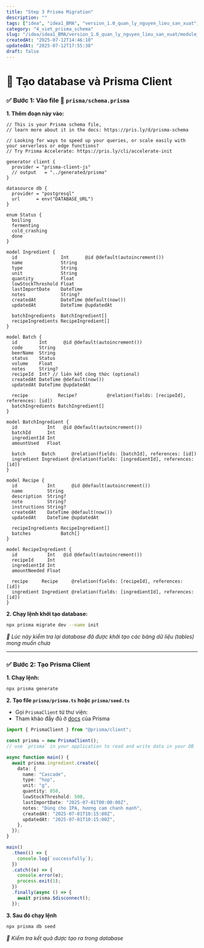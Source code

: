```yaml
---
title: "Step 3 Prisma Migration"
description: ""
tags: ["idea", "idea1_BMA", "version_1.0_quan_ly_nguyen_lieu_san_xuat", "module_1_nguyen_lieu", "1_thiet_ke_CSDL_prisma_schema", "4_viet_prisma_schema"]
category: "4_viet_prisma_schema"
slug: "/idea/idea1_BMA/version_1.0_quan_ly_nguyen_lieu_san_xuat/module_1_nguyen_lieu/1_thiet_ke_CSDL_prisma_schema/4_viet_prisma_schema/step_3_prisma_migration.md"
createdAt: "2025-07-12T14:46:10"
updatedAt: "2025-07-12T17:55:38"
draft: false
---
```

# 🚀 Tạo database và Prisma Client

### ✅ Bước 1: Vào file 📁 `prisma/schema.prisma`
**1. Thêm đoạn này vào:**
```prisma
// This is your Prisma schema file,
// learn more about it in the docs: https://pris.ly/d/prisma-schema

// Looking for ways to speed up your queries, or scale easily with your serverless or edge functions?
// Try Prisma Accelerate: https://pris.ly/cli/accelerate-init

generator client {
  provider = "prisma-client-js"
  // output   = "../generated/prisma"
}

datasource db {
  provider = "postgresql"
  url      = env("DATABASE_URL")
}

enum Status {
  boiling
  fermenting
  cold_crashing
  done
}

model Ingredient {
  id                Int      @id @default(autoincrement())
  name              String
  type              String
  unit              String
  quantity          Float
  lowStockThreshold Float
  lastImportDate    DateTime
  notes             String?
  createdAt         DateTime @default(now())
  updatedAt         DateTime @updatedAt

  batchIngredients  BatchIngredient[]
  recipeIngredients RecipeIngredient[]
}

model Batch {
  id        Int      @id @default(autoincrement())
  code      String
  beerName  String
  status    Status
  volume    Float
  notes     String?
  recipeId  Int? // liên kết công thức (optional)
  createdAt DateTime @default(now())
  updatedAt DateTime @updatedAt

  recipe           Recipe?           @relation(fields: [recipeId], references: [id])
  batchIngredients BatchIngredient[]
}

model BatchIngredient {
  id           Int   @id @default(autoincrement())
  batchId      Int
  ingredientId Int
  amountUsed   Float

  batch      Batch      @relation(fields: [batchId], references: [id])
  ingredient Ingredient @relation(fields: [ingredientId], references: [id])
}

model Recipe {
  id           Int      @id @default(autoincrement())
  name         String
  description  String?
  note         String?
  instructions String?
  createdAt    DateTime @default(now())
  updatedAt    DateTime @updatedAt

  recipeIngredients RecipeIngredient[]
  batches           Batch[]
}

model RecipeIngredient {
  id           Int   @id @default(autoincrement())
  recipeId     Int
  ingredientId Int
  amountNeeded Float

  recipe     Recipe     @relation(fields: [recipeId], references: [id])
  ingredient Ingredient @relation(fields: [ingredientId], references: [id])
}
```

**2. Chạy lệnh khởi tạo database:**
```bash
npx prisma migrate dev --name init
```
*📌 Lúc này kiểm tra lại database đã được khởi tạo các bảng dữ liệu (tables) mong muốn chưa*
___

### ✅ Bước 2: Tạo Prisma Client
**1. Chạy lệnh:**
```bash
npx prisma generate
```

**2. Tạo file `prisma/prisma.ts` hoặc `prisma/seed.ts`**
- Gọi `PrismaClient` từ thư viện:
- Tham khảo đầy đủ ở [docs](https://www.prisma.io/docs/orm/prisma-client/setup-and-configuration/introduction#3-importing-prisma-client) của Prisma

```ts
import { PrismaClient } from "@prisma/client";

const prisma = new PrismaClient();
// use `prisma` in your application to read and write data in your DB

async function main() {
  await prisma.ingredient.create({
    data: {
      name: "Cascade",
      type: "hop",
      unit: "g",
      quantity: 850,
      lowStockThreshold: 500,
      lastImportDate: "2025-07-01T00:00:00Z",
      notes: "Dùng cho IPA, hương cam chanh mạnh",
      createdAt: "2025-07-01T10:15:00Z",
      updatedAt: "2025-07-01T10:15:00Z",
    },
  });
}

main()
  .then(() => {
    console.log(`successfully`);
  })
  .catch((e) => {
    console.error(e);
    process.exit(1);
  })
  .finally(async () => {
    await prisma.$disconnect();
  });
```

**3. Sau đó chạy lệnh**
```bash
npx prisma db seed
```

*📌 Kiểm tra kết quả được tạo ra trong database*